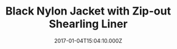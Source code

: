 ---
title: Black Nylon Jacket with Zip-out Shearling Liner
date: 2017-01-04T15:04:10.000Z
price: 0
sales_price: 
categories: ["Jacket"]
image: ["/img/uploads/2016/09/MG_0710w-1.jpg"]
---
